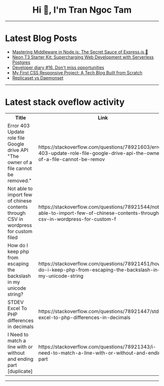 <h1 align="center">Hi 👋, I'm Tran Ngoc Tam</h1>

---

# Latest Blog Posts 
<!-- BLOG-POST-LIST:START -->
- [Mastering Middleware in Node.js: The Secret Sauce of Express.js 🥪](https://dev.to/khushindpatel/mastering-middleware-in-nodejs-the-secret-sauce-of-expressjs-4666)
- [Neon T3 Starter Kit: Supercharging Web Development with Serverless Postgres](https://dev.to/chiragagg5k/neon-t3-starter-kit-supercharging-web-development-with-serverless-postgres-13fg)
- [Developer diary #16. Don&#39;t miss opportunities](https://dev.to/kiolk/developer-diary-16-dont-miss-opportunities-1eg5)
- [My First CSS Responsive Project: A Tech Blog Built from Scratch](https://dev.to/shivanshu-prajapati/my-first-css-responsive-project-a-tech-blog-built-from-scratch-101k)
- [Replicaset vs Daemonset](https://dev.to/dheerajparikh/replicaset-vs-daemonset-3jnm)
<!-- BLOG-POST-LIST:END -->

---

# Latest stack oveflow activity
<table>
  <tr><th>Title</th><th>Link</th></tr>
  <!-- STACKOVERFLOW:START --><tr><td>Error 403 Update role file Google drive API &quot;The owner of a file cannot be removed.&quot;</td><td>https://stackoverflow.com/questions/78921603/error-403-update-role-file-google-drive-api-the-owner-of-a-file-cannot-be-remov</td></tr><tr><td>Not able to import few of chinese contents through CSV in wordpress for custom filed</td><td>https://stackoverflow.com/questions/78921544/not-able-to-import-few-of-chinese-contents-through-csv-in-wordpress-for-custom-f</td></tr><tr><td>How do I keep php from escaping the backslash in my unicode string?</td><td>https://stackoverflow.com/questions/78921451/how-do-i-keep-php-from-escaping-the-backslash-in-my-unicode-string</td></tr><tr><td>STDEV Excel To PHP differences in decimals</td><td>https://stackoverflow.com/questions/78921447/stdev-excel-to-php-differences-in-decimals</td></tr><tr><td>I Need to match a line with or without and ending part [duplicate]</td><td>https://stackoverflow.com/questions/78921343/i-need-to-match-a-line-with-or-without-and-ending-part</td></tr><!-- STACKOVERFLOW:END -->
</table>

---


